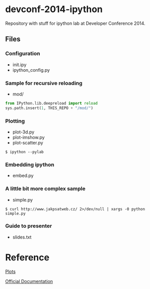 devconf-2014-ipython
====================

Repository with stuff for ipython lab at Developer Conference 2014.

Files
-----

### Configuration

* init.ipy
* ipython_config.py

### Sample for recursive reloading

* mod/

```python
from IPython.lib.deepreload import reload
sys.path.insert(1, THIS_REPO + "/mod/")
```

### Plotting

* plot-3d.py
* plot-imshow.py
* plot-scatter.py

```
$ ipython --pylab
```

### Embedding ipython

* embed.py

### A little bit more complex sample

* simple.py

```
$ curl http://www.jakpsatweb.cz/ 2>/dev/null | xargs -0 python simple.py
```

### Guide to presenter

* slides.txt


Reference
=========

[Plots](http://www.loria.fr/~rougier/teaching/matplotlib/)

[Official Documentation](http://ipython.org/ipython-doc/dev/)

